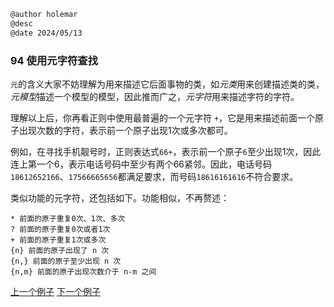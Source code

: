 ```markdown
@author holemar
@desc 
@date 2024/05/13
```

### 94 使用元字符查找

`元`的含义大家不妨理解为用来描述它后面事物的类，如*元类*用来创建描述类的类，*元模型*描述一个模型的模型，因此推而广之，*元字符*用来描述字符的字符。

理解以上后，你再看正则中使用最普遍的一个元字符 `+`，它是用来描述前面一个原子出现次数的字符，表示前一个原子出现1次或多次都可。

例如，在寻找手机靓号时，正则表达式`66+`，表示前一个原子`6`至少出现1次，因此连上第一个6，表示电话号码中至少有两个66紧邻。因此，电话号码`18612652166`、`17566665656`都满足要求，而号码`18616161616`不符合要求。

类似功能的元字符，还包括如下。功能相似，不再赘述：

```
* 前面的原子重复0次、1次、多次 
? 前面的原子重复0次或者1次 
+ 前面的原子重复1次或多次
{n} 前面的原子出现了 n 次
{n,} 前面的原子至少出现 n 次
{n,m} 前面的原子出现次数介于 n-m 之间
```

[上一个例子](93.md)    [下一个例子](95.md)